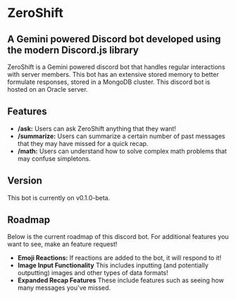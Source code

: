 # ZeroShift

## A Gemini powered Discord bot developed using the modern Discord.js library

ZeroShift is a Gemini powered discord bot that handles regular interactions with server members.  This bot has an extensive stored memory to better formulate responses, stored in a MongoDB cluster.  This discord bot is hosted on an Oracle server.

## Features

- **/ask:** Users can ask ZeroShift anything that they want!
- **/summarize:** Users can summarize a certain number of past messages that they may have missed for a quick recap.
- **/math:** Users can understand how to solve complex math problems that may confuse simpletons.

## Version

This bot is currently on v0.1.0-beta.

## Roadmap

Below is the current roadmap of this discord bot.  For additional features you want to see, make an feature request!

- **Emoji Reactions:** If reactions are added to the bot, it will respond to it!
- **Image Input Functionality** This includes inputting (and potentially outputting) images and other types of data formats!
- **Expanded Recap Features** These include features such as seeing how many messages you've missed.